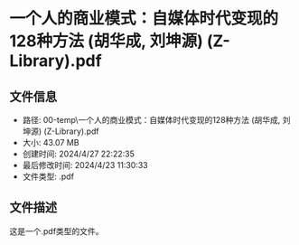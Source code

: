 ﻿# 一个人的商业模式：自媒体时代变现的128种方法 (胡华成, 刘坤源) (Z-Library).pdf

## 文件信息
- 路径: 00-temp\一个人的商业模式：自媒体时代变现的128种方法 (胡华成, 刘坤源) (Z-Library).pdf
- 大小: 43.07 MB
- 创建时间: 2024/4/27 22:22:35
- 最后修改时间: 2024/4/23 11:30:33
- 文件类型: .pdf

## 文件描述
这是一个.pdf类型的文件。

